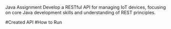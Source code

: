 Java Assignment
Develop a RESTful API for managing IoT devices, focusing on core Java development skills and understanding of REST principles.

#Created API
#How to Run
